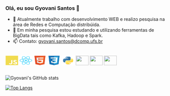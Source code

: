 ### Olá, eu sou Gyovani Santos 👋

- 🔭 Atualmente trabalho com desenvolvimento WEB e realizo pesquisa na área de Redes e Computação distribúida.
- 🌱 Em minha pesquisa estou estudando e utilizando ferramentas de BigData tais como Kafka, Hadoop e Spark.
- 📫 Contato: gyovani.santos@dcomp.ufs.br

<div style="display: inline_block"><br>
  <img align="center" alt="Gyovani-Js" height="30" width="40" src="https://raw.githubusercontent.com/devicons/devicon/master/icons/javascript/javascript-plain.svg">
  <img align="center" alt="Gyovani-React" height="30" width="40" src="https://raw.githubusercontent.com/devicons/devicon/master/icons/react/react-original.svg">
  <img align="center" alt="Gyovani-HTML" height="30" width="40" src="https://raw.githubusercontent.com/devicons/devicon/master/icons/html5/html5-original.svg">
  <img align="center" alt="Gyovani-CSS" height="30" width="40" src="https://raw.githubusercontent.com/devicons/devicon/master/icons/css3/css3-original.svg">
  <img align="center" alt="Gyovani-Python" height="30" width="40" src="https://raw.githubusercontent.com/devicons/devicon/master/icons/python/python-original.svg">
<img align="center" height="30" width="40" src="https://cdn.jsdelivr.net/gh/devicons/devicon/icons/c/c-original.svg"/>
<img color=white align="center" height="30" width="40" src="https://cdn.jsdelivr.net/gh/devicons/devicon/icons/apachekafka/apachekafka-original-wordmark.svg" />
<img background-color=#FFFFFF align="center" height="30" width="40" src="https://cdn.jsdelivr.net/gh/devicons/devicon/icons/apache/apache-original-wordmark.svg" />

          
  
</div>

<br>

![Gyovani's GitHub stats](https://github-readme-stats.vercel.app/api?username=gyovani19&show_icons=true&theme=algolia)

[![Top Langs](https://github-readme-stats.vercel.app/api/top-langs/?username=gyovani19&layout=donut)](https://github.com/gyovani19/github-readme-stats)
